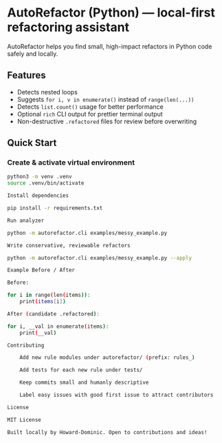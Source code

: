 # AutoRefactor (Python) — local-first refactoring assistant

AutoRefactor helps you find small, high-impact refactors in Python code safely and locally.

## Features
- Detects nested loops
- Suggests `for i, v in enumerate()` instead of `range(len(...))`
- Detects `list.count()` usage for better performance
- Optional `rich` CLI output for prettier terminal output
- Non-destructive `.refactored` files for review before overwriting

## Quick Start

### Create & activate virtual environment
```bash
python3 -m venv .venv
source .venv/bin/activate

Install dependencies

pip install -r requirements.txt

Run analyzer

python -m autorefactor.cli examples/messy_example.py

Write conservative, reviewable refactors

python -m autorefactor.cli examples/messy_example.py --apply

Example Before / After

Before:

for i in range(len(items)):
    print(items[i])

After (candidate .refactored):

for i, __val in enumerate(items):
    print(__val)

Contributing

    Add new rule modules under autorefactor/ (prefix: rules_)

    Add tests for each new rule under tests/

    Keep commits small and humanly descriptive

    Label easy issues with good first issue to attract contributors

License

MIT License

Built locally by Howard-Dominic. Open to contributions and ideas!
